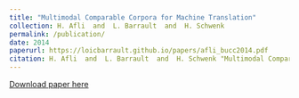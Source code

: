 ```yaml
---
title: "Multimodal Comparable Corpora for Machine Translation"
collection: H. Afli  and  L. Barrault  and  H. Schwenk
permalink: /publication/
date: 2014
paperurl: https://loicbarrault.github.io/papers/afli_bucc2014.pdf
citation: H. Afli  and  L. Barrault  and  H. Schwenk "Multimodal Comparable Corpora for Machine Translation" <i>, 7th Workshop on Building and Using Comparable Corpora, Building Resources for Machine Translation Research 
---
```

[Download paper here](https://loicbarrault.github.io/papers/afli_bucc2014.pdf)